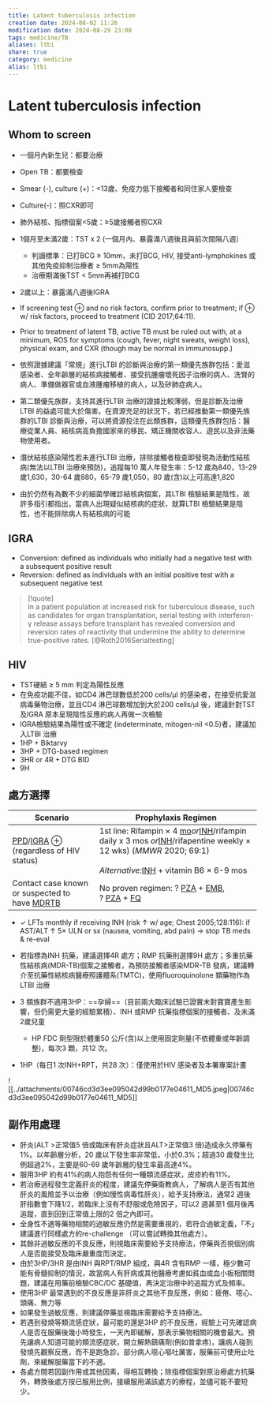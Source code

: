```yaml
---
title: Latent tuberculosis infection
creation date: 2024-08-02 11:26
modification date: 2024-08-29 23:08
tags: medicine/TB
aliases: ltbi
share: true
category: medicine
alias: ltbi
---
```

# Latent tuberculosis infection  
## Whom to screen  
- 一個月內新生兒：都要治療  
- Open TB：都要檢查  
- Smear (-), culture (+)：<13歲、免疫力低下接觸者和同住家人要檢查  
- Culture(-)：照CXR即可  
- 肺外結核、指標個案<5歲：≥5歲接觸者照CXR  
- 1個月至未滿2歲：TST x 2 (一個月內、暴露滿八週後且與前次間隔八週）  
    - 判讀標準：已打BCG ≥ 10mm，未打BCG, HIV, 接受anti-lymphokines 或其他免疫抑制治療者 ≥ 5mm為陽性  
    - 治療期滿後TST < 5mm再補打BCG  
- 2歲以上：暴露滿八週後IGRA  
  
- If screening test ⊕ and no risk factors, confirm prior to treatment; if ⊕ w/ risk factors, proceed to treatment (CID 2017;64:11).  
- Prior to treatment of latent TB, active TB must be ruled out with, at a minimum, ROS for symptoms (cough, fever, night sweats, weight loss), physical exam, and CXR (though may be normal in immunosupp.)  
  
- 依照證據建議「常規」進行LTBI 的診斷與治療的第一類優先族群包括：愛滋感染者、全年齡層的結核病接觸者、接受抗腫瘤壞死因子治療的病人、洗腎的病人、準備做器官或血液腫瘤移植的病人，以及矽肺症病人。  
- 第二類優先族群，支持其進行LTBI 治療的證據比較薄弱，但是診斷及治療LTBI 的益處可能大於傷害。在資源充足的狀況下，若已經推動第一類優先族群的LTBI 診斷與治療，可以將資源投注在此類族群，這類優先族群包括：醫療從業人員、結核病高負擔國家來的移民、矯正機關收容人、遊民以及非法藥物使用者。  
- 潛伏結核感染陽性若未進行LTBI 治療，排除接觸者檢查即發現為活動性結核病(無法以LTBI 治療來預防)，追蹤每10 萬人年發生率：5-12 歲為840，13-29 歲1,630，30-64 歲880，65-79 歲1,050，80 歲(含)以上可高達1,820  
- 由於仍然有為數不少的細菌學確診結核病個案，其LTBI 檢驗結果是陰性，故許多指引都指出，當病人出現疑似結核病的症狀，就算LTBI 檢驗結果是陰性，也不能排除病人有結核病的可能  
  
## IGRA  
  
- Conversion: defined as individuals who initially had a negative test with a subsequent positive result  
- Reversion: defined as individuals with an initial positive test with a subsequent negative test  
  
> [!quote]  
> In a patient population at increased risk for tuberculous disease, such as candidates for organ transplantation, serial testing with interferon-γ release assays before transplant has revealed conversion and reversion rates of reactivity that undermine the ability to determine true-positive rates. [@Roth2016Serialtesting]  
  
## HIV  
- TST硬結 ≥  5 mm 判定為陽性反應  
- 在免疫功能不佳，如CD4 淋巴球數低於200 cells/μl 的感染者，在接受抗愛滋病毒藥物治療，並且CD4 淋巴球數增加到大於200 cells/μl 後，建議針對TST 及IGRA 原本呈現陰性反應的病人再做一次檢驗  
- IGRA檢驗結果為陽性或不確定 (indeterminate, mitogen-nil <0.5)者，建議加入LTBI 治療  
- 1HP + Biktarvy  
- 3HP + DTG-based regimen  
- 3HR or 4R + DTG BID  
- 9H  
  
## 處方選擇  
  
| **Scenario**                                                                                                                                                                                                                                                                                                                                                                                                                                                                                                                                    | **Prophylaxis Regimen**                                                                                                                                                                                                                                                                                                                                                                                                                                                                                                                                                                                                                                                                                                                                                                                                                                                                                                                                                                                                                                                                                                                                              |  
| ----------------------------------------------------------------------------------------------------------------------------------------------------------------------------------------------------------------------------------------------------------------------------------------------------------------------------------------------------------------------------------------------------------------------------------------------------------------------------------------------------------------------------------------------- | -------------------------------------------------------------------------------------------------------------------------------------------------------------------------------------------------------------------------------------------------------------------------------------------------------------------------------------------------------------------------------------------------------------------------------------------------------------------------------------------------------------------------------------------------------------------------------------------------------------------------------------------------------------------------------------------------------------------------------------------------------------------------------------------------------------------------------------------------------------------------------------------------------------------------------------------------------------------------------------------------------------------------------------------------------------------------------------------------------------------------------------------------------------------- |  
| [PPD](https://ereader.oce.ovid.com/jwt/kjwtv/eyJhbGciOiJIUzI1NiJ9.eyJCT09LX0lEIjoiNTQ3MjIzIiwiZXhwIjoxNzIzNDc1NTM5LCJpYXQiOjE3MjM0NzE5Mzl9.qmpD8ncSYb5fNnaZ6IgMjEv-l05KThgmVE6qnXCm3ek/547223/fixed_epub_image/547223/OEBPS/chapter6.xhtml#AB531-R1)/[IGRA](https://ereader.oce.ovid.com/jwt/kjwtv/eyJhbGciOiJIUzI1NiJ9.eyJCT09LX0lEIjoiNTQ3MjIzIiwiZXhwIjoxNzIzNDc1NTM5LCJpYXQiOjE3MjM0NzE5Mzl9.qmpD8ncSYb5fNnaZ6IgMjEv-l05KThgmVE6qnXCm3ek/547223/fixed_epub_image/547223/OEBPS/chapter6.xhtml#AB336-R1) ⊕ (regardless of HIV status)         | 1st line: Rifampin × 4 [mo](https://ereader.oce.ovid.com/jwt/kjwtv/eyJhbGciOiJIUzI1NiJ9.eyJCT09LX0lEIjoiNTQ3MjIzIiwiZXhwIjoxNzIzNDc1NTM5LCJpYXQiOjE3MjM0NzE5Mzl9.qmpD8ncSYb5fNnaZ6IgMjEv-l05KThgmVE6qnXCm3ek/547223/fixed_epub_image/547223/OEBPS/chapter6.xhtml#AB420-R1)_or_[INH](https://ereader.oce.ovid.com/jwt/kjwtv/eyJhbGciOiJIUzI1NiJ9.eyJCT09LX0lEIjoiNTQ3MjIzIiwiZXhwIjoxNzIzNDc1NTM5LCJpYXQiOjE3MjM0NzE5Mzl9.qmpD8ncSYb5fNnaZ6IgMjEv-l05KThgmVE6qnXCm3ek/547223/fixed_epub_image/547223/OEBPS/chapter6.xhtml#AB343-R1)/rifampin daily x 3 mos _or_[INH](https://ereader.oce.ovid.com/jwt/kjwtv/eyJhbGciOiJIUzI1NiJ9.eyJCT09LX0lEIjoiNTQ3MjIzIiwiZXhwIjoxNzIzNDc1NTM5LCJpYXQiOjE3MjM0NzE5Mzl9.qmpD8ncSYb5fNnaZ6IgMjEv-l05KThgmVE6qnXCm3ek/547223/fixed_epub_image/547223/OEBPS/chapter6.xhtml#AB343-R1)/rifapentine weekly × 12 wks) (_MMWR_ 2020; 69:1)<br><br>_Alternative:_[INH](https://ereader.oce.ovid.com/jwt/kjwtv/eyJhbGciOiJIUzI1NiJ9.eyJCT09LX0lEIjoiNTQ3MjIzIiwiZXhwIjoxNzIzNDc1NTM5LCJpYXQiOjE3MjM0NzE5Mzl9.qmpD8ncSYb5fNnaZ6IgMjEv-l05KThgmVE6qnXCm3ek/547223/fixed_epub_image/547223/OEBPS/chapter6.xhtml#AB343-R1) + vitamin B6 × 6-9 mos |  
| Contact case known or suspected to have [MDR](https://ereader.oce.ovid.com/jwt/kjwtv/eyJhbGciOiJIUzI1NiJ9.eyJCT09LX0lEIjoiNTQ3MjIzIiwiZXhwIjoxNzIzNDc1NTM5LCJpYXQiOjE3MjM0NzE5Mzl9.qmpD8ncSYb5fNnaZ6IgMjEv-l05KThgmVE6qnXCm3ek/547223/fixed_epub_image/547223/OEBPS/chapter6.xhtml#AB408-R1)[TB](https://ereader.oce.ovid.com/jwt/kjwtv/eyJhbGciOiJIUzI1NiJ9.eyJCT09LX0lEIjoiNTQ3MjIzIiwiZXhwIjoxNzIzNDc1NTM5LCJpYXQiOjE3MjM0NzE5Mzl9.qmpD8ncSYb5fNnaZ6IgMjEv-l05KThgmVE6qnXCm3ek/547223/fixed_epub_image/547223/OEBPS/chapter6.xhtml#AB662-R1) | No proven regimen: ? [PZA](https://ereader.oce.ovid.com/jwt/kjwtv/eyJhbGciOiJIUzI1NiJ9.eyJCT09LX0lEIjoiNTQ3MjIzIiwiZXhwIjoxNzIzNDc1NTM5LCJpYXQiOjE3MjM0NzE5Mzl9.qmpD8ncSYb5fNnaZ6IgMjEv-l05KThgmVE6qnXCm3ek/547223/fixed_epub_image/547223/OEBPS/chapter6.xhtml#AB564-R1) + [EMB](https://ereader.oce.ovid.com/jwt/kjwtv/eyJhbGciOiJIUzI1NiJ9.eyJCT09LX0lEIjoiNTQ3MjIzIiwiZXhwIjoxNzIzNDc1NTM5LCJpYXQiOjE3MjM0NzE5Mzl9.qmpD8ncSYb5fNnaZ6IgMjEv-l05KThgmVE6qnXCm3ek/547223/fixed_epub_image/547223/OEBPS/chapter6.xhtml#AB222-R1), ? [PZA](https://ereader.oce.ovid.com/jwt/kjwtv/eyJhbGciOiJIUzI1NiJ9.eyJCT09LX0lEIjoiNTQ3MjIzIiwiZXhwIjoxNzIzNDc1NTM5LCJpYXQiOjE3MjM0NzE5Mzl9.qmpD8ncSYb5fNnaZ6IgMjEv-l05KThgmVE6qnXCm3ek/547223/fixed_epub_image/547223/OEBPS/chapter6.xhtml#AB564-R1) + [FQ](https://ereader.oce.ovid.com/jwt/kjwtv/eyJhbGciOiJIUzI1NiJ9.eyJCT09LX0lEIjoiNTQ3MjIzIiwiZXhwIjoxNzIzNDc1NTM5LCJpYXQiOjE3MjM0NzE5Mzl9.qmpD8ncSYb5fNnaZ6IgMjEv-l05KThgmVE6qnXCm3ek/547223/fixed_epub_image/547223/OEBPS/chapter6.xhtml#AB253-R1)                                                                                                                       |  
- ✓ LFTs monthly if receiving INH (risk ↑ w/ age; Chest 2005;128:116): if AST/ALT ↑ 5× ULN or sx (nausea, vomiting, abd pain) → stop TB meds & re-eval  
  
- 若指標為INH 抗藥，建議選擇4R 處方；RMP 抗藥則選擇9H 處方；多重抗藥性結核病(MDR-TB)個案之接觸者，為預防接觸者感染MDR-TB 發病，建議轉介至抗藥性結核病醫療照護體系(TMTC)，使用fluoroquinolone 類藥物作為LTBI 治療  
- 3 類族群不適用3HP：==孕婦==（目前兩大臨床試驗已證實未對寶寶產生影響，但仍需更大量的經驗累積）、INH 或RMP 抗藥指標個案的接觸者、及未滿2歲兒童  
	- HP FDC 劑型限於體重50 公斤(含)以上使用固定劑量(不依體重或年齡調整)，每次3 顆，共12 次。  
- 1HP（每日1 次INH+RPT，共28 次）：僅使用於HIV 感染者及本署專案計畫  
  
![[../attachments/00746cd3d3ee095042d99b0177e04611_MD5.jpeg|00746cd3d3ee095042d99b0177e04611_MD5]]  
  
## 副作用處理  
- 肝炎(ALT >正常值5 倍或臨床有肝炎症狀且ALT>正常值3 倍)造成永久停藥有1%。以年齡層分析，20 歲以下發生率非常低，小於0.3%；超過30 歲發生比例超過2%，主要是60-69 歲年齡層的發生率最高達4%。  
- 服用3HP 約有41%的病人抱怨有任何一種類流感症狀，皮疹約有11%。  
- 若治療過程發生定義肝炎的程度，建議先停藥衛教病人，了解病人是否有其他肝炎的風險並予以治療（例如慢性病毒性肝炎），給予支持療法，通常2 週後肝指數會下降1/2，若臨床上沒有不舒服或危險因子，可以2 週甚至1 個月後再追蹤，直到回到正常值上限的2 倍之內即可。  
- 全身性不適等藥物相關的過敏反應仍然是需要重視的，若符合過敏定義，「不」建議進行同樣處方的re-challenge （可以嘗試轉換其他處方）。  
- 其餘非過敏反應的不良反應，則視臨床需要給予支持療法，停藥與否視個別病人是否能接受及臨床嚴重度而決定。  
- 由於3HP/3HR 是由INH 與RPT/RMP 組成，與4R 含有RMP 一樣，極少數可能有骨髓抑制的情況，故當病人有肝病或其他醫療考慮如貧血或血小板相關問題，建議在用藥前檢驗CBC/DC 基礎值，再決定治療中的追蹤方式及頻率。  
- 使用3HP 最常遇到的不良反應是非肝炎之其他不良反應，例如：疲倦、噁心、頭痛、無力等  
- 如果發生過敏反應，則建議停藥並視臨床需要給予支持療法。  
- 若遇到發燒等類流感症狀，最可能的還是3HP 的不良反應，經驗上可先確認病人是否在服藥後幾小時發生，一天內即緩解，那表示藥物相關的機會最大。預先讓病人知道可能的類流感症狀，開立解熱鎮痛劑(例如普拿疼)，讓病人碰到發燒先觀察反應，而不是跑急診。部分病人噁心嘔吐厲害，服藥前可使用止吐劑，來緩解服藥當下的不適。  
- 各處方間若因副作用或其他因素，得相互轉換；除指標個案對原治療處方抗藥外，轉換後處方按已服用比例，接續服用滿該處方的療程，並儘可能不要短少。  
  
